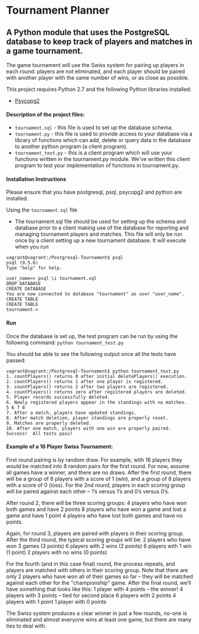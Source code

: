 # Tournament Planner
## A Python module that uses the PostgreSQL database to keep track of players and matches in a game tournament.

The game tournament will use the Swiss system for pairing up players in each round: players are not eliminated, and each player should be paired with another player with the same number of wins, or as close as possible.

This project requires Python 2.7 and the following Python libraries installed:

* [Psycopg2](http://initd.org/psycopg/)

#### Description of the project files:

* `tournament.sql` - this file is used to set up the database schema.
* `tournament.py` - this file is used to provide access to your database via a library of functions which can add, delete or query data in the database to another python program (a client program). 
* `tournament_test.py` - this is a client program which will use your functions written in the tournament.py module. We've written this client program to test your implementation of functions in tournament.py.

#### Installation Instructions
Please ensure that you have postgresql, psql, psycopg2 and python are installed.

Using the `tournament.sql` file

* The tournament.sql file should be used for setting up the schema and database prior to a client making use of the database for reporting and managing tournament players and matches. This file will only be run once by a client setting up a new tournament database. 
It will execute when you run
```
vagrant@vagrant:/Postgresql-Tournament$ psql
psql (9.5.6)
Type "help" for help.

user_name=> psql \i tournament.sql
DROP DATABASE
CREATE DATABASE
You are now connected to database "tournament" as user "user_name".
CREATE TABLE
CREATE TABLE
tournament-> 

```

#### Run
Once the database is set up, the test program can be run by using the following command:
`python tournament_test.py`

You should be able to see the following output once all the tests have passed:

```
vagrant@vagrant:/Postgresql-Tournament$ python tournament_test.py 
1. countPlayers() returns 0 after initial deletePlayers() execution.
2. countPlayers() returns 1 after one player is registered.
3. countPlayers() returns 2 after two players are registered.
4. countPlayers() returns zero after registered players are deleted.
5. Player records successfully deleted.
6. Newly registered players appear in the standings with no matches.
5 6 7 8
7. After a match, players have updated standings.
8. After match deletion, player standings are properly reset.
9. Matches are properly deleted.
10. After one match, players with one win are properly paired.
Success!  All tests pass!
```
#### Example of a 16 Player Swiss Tournament:
First round pairing is by random draw. For example, with 16 players they would be matched into 8 random pairs for the first round. For now, assume all games have a winner, and there are no draws.
After the first round, there will be a group of 8 players with a score of 1 (win), and a group of 8 players with a score of 0 (loss). For the 2nd round, players in each scoring group will be paired against each other – 1’s versus 1’s and 0’s versus 0’s.

After round 2, there will be three scoring groups:
4 players who have won both games and have 2 points
8 players who have won a game and lost a game and have 1 point
4 players who have lost both games and have no points.

Again, for round 3, players are paired with players in their scoring group. After the third round, the typical scoring groups will be:
2 players who have won 3 games (3 points)
6 players with 2 wins (2 points)
6 players with 1 win (1 point)
2 players with no wins (0 points)

For the fourth (and in this case final) round, the process repeats, and players are matched with others in their scoring group. Note that there are only 2 players who have won all of their games so far – they will be matched against each other for the "championship" game. After the final round, we’ll have something that looks like this:
1 player with 4 points – the winner!
4 players with 3 points – tied for second place
6 players with 2 points
4 players with 1 point
1 player with 0 points

The Swiss system produces a clear winner in just a few rounds, no-one is eliminated and almost everyone wins at least one game, but there are many ties to deal with.
